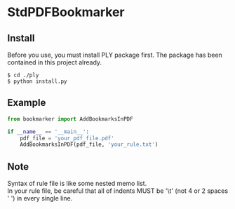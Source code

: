 # StdPDFBookmarker

## Install

Before you use, you must install PLY package first. The package has been contained in this project already.

```shell
$ cd ./ply
$ python install.py
```

## Example

```python
from bookmarker import AddBookmarksInPDF

if __name__ == '__main__':
    pdf_file = 'your_pdf_file.pdf'
    AddBookmarksInPDF(pdf_file, 'your_rule.txt')
```

## Note

Syntax of rule file is like some nested memo list.  
In your rule file, be careful that all of indents MUST be '\t' (not 4 or 2 spaces ' ') in every single line.